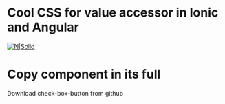 # Cool CSS for value accessor in Ionic and Angular 

[![N|Solid](https://avatars2.githubusercontent.com/u/10485117?s=460&v=4)](https://ofermisk.com)


# Copy component in its full
Download check-box-button from github
